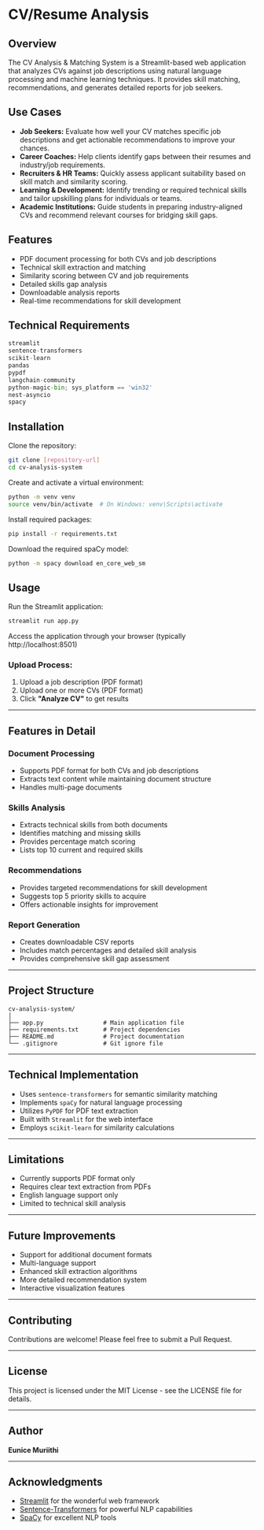 
# CV/Resume Analysis 

## Overview
The CV Analysis & Matching System is a Streamlit-based web application that analyzes CVs against job descriptions using natural language processing and machine learning techniques. It provides skill matching, recommendations, and generates detailed reports for job seekers.

## Use Cases
- **Job Seekers:** Evaluate how well your CV matches specific job descriptions and get actionable recommendations to improve your chances.
- **Career Coaches:** Help clients identify gaps between their resumes and industry/job requirements.
- **Recruiters & HR Teams:** Quickly assess applicant suitability based on skill match and similarity scoring.
- **Learning & Development:** Identify trending or required technical skills and tailor upskilling plans for individuals or teams.
- **Academic Institutions:** Guide students in preparing industry-aligned CVs and recommend relevant courses for bridging skill gaps.

## Features
- PDF document processing for both CVs and job descriptions  
- Technical skill extraction and matching  
- Similarity scoring between CV and job requirements  
- Detailed skills gap analysis  
- Downloadable analysis reports  
- Real-time recommendations for skill development  

## Technical Requirements
```python
streamlit
sentence-transformers
scikit-learn
pandas
pypdf
langchain-community
python-magic-bin; sys_platform == 'win32'
nest-asyncio
spacy
```

## Installation

Clone the repository:
```bash
git clone [repository-url]
cd cv-analysis-system
```

Create and activate a virtual environment:
```bash
python -m venv venv
source venv/bin/activate  # On Windows: venv\Scripts\activate
```

Install required packages:
```bash
pip install -r requirements.txt
```

Download the required spaCy model:
```bash
python -m spacy download en_core_web_sm
```

## Usage

Run the Streamlit application:
```bash
streamlit run app.py
```

Access the application through your browser (typically http://localhost:8501)

### Upload Process:
1. Upload a job description (PDF format)  
2. Upload one or more CVs (PDF format)  
3. Click **"Analyze CV"** to get results  

---

## Features in Detail

### Document Processing
- Supports PDF format for both CVs and job descriptions  
- Extracts text content while maintaining document structure  
- Handles multi-page documents  

### Skills Analysis
- Extracts technical skills from both documents  
- Identifies matching and missing skills  
- Provides percentage match scoring  
- Lists top 10 current and required skills  

### Recommendations
- Provides targeted recommendations for skill development  
- Suggests top 5 priority skills to acquire  
- Offers actionable insights for improvement  

### Report Generation
- Creates downloadable CSV reports  
- Includes match percentages and detailed skill analysis  
- Provides comprehensive skill gap assessment  

---

## Project Structure
```
cv-analysis-system/
│
├── app.py                 # Main application file  
├── requirements.txt       # Project dependencies  
├── README.md              # Project documentation  
└── .gitignore             # Git ignore file
```

---

## Technical Implementation
- Uses `sentence-transformers` for semantic similarity matching  
- Implements `spaCy` for natural language processing  
- Utilizes `PyPDF` for PDF text extraction  
- Built with `Streamlit` for the web interface  
- Employs `scikit-learn` for similarity calculations  

---

## Limitations
- Currently supports PDF format only  
- Requires clear text extraction from PDFs  
- English language support only  
- Limited to technical skill analysis  

---

## Future Improvements
- Support for additional document formats  
- Multi-language support  
- Enhanced skill extraction algorithms  
- More detailed recommendation system  
- Interactive visualization features  

---

## Contributing
Contributions are welcome! Please feel free to submit a Pull Request.

---

## License
This project is licensed under the MIT License - see the LICENSE file for details.

---

## Author
**Eunice Muriithi**

---

## Acknowledgments
- [Streamlit](https://streamlit.io/) for the wonderful web framework  
- [Sentence-Transformers](https://www.sbert.net/) for powerful NLP capabilities  
- [SpaCy](https://spacy.io/) for excellent NLP tools  
